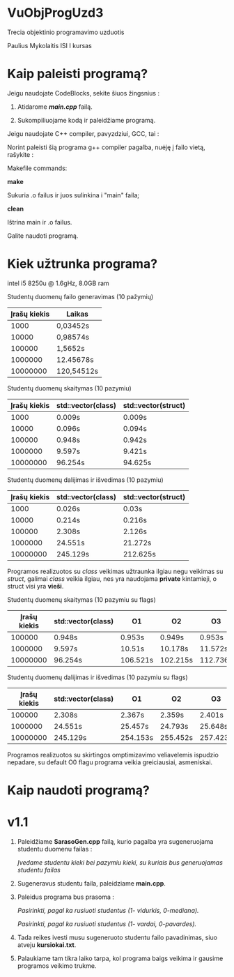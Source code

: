 # VuObjProgUzd3
Trecia objektinio programavimo uzduotis

Paulius Mykolaitis ISI I kursas

# Kaip paleisti programą?

Jeigu naudojate CodeBlocks, sekite šiuos žingsnius :

1. Atidarome ***main.cpp*** failą.

2. Sukompiliuojame kodą ir paleidžiame programą.

Jeigu naudojate C++ compiler, pavyzdziui, GCC, tai :

Norint paleisti šią programa g++ compiler pagalba, nuėję į failo vietą, rašykite : 

Makefile commands:

**make**

Sukuria .o failus ir juos sulinkina i "main" faila;

**clean**

Ištrina main ir .o failus.

Galite naudoti programą.

# Kiek užtrunka programa?

intel i5 8250u @ 1.6gHz, 8.0GB ram

Studentų duomenų failo generavimas (10 pažymių)

| Įrašų kiekis | Laikas |
|--|--|
| 1000 | 0,03452s |
| 10000 | 0,98574s | 
| 100000 | 1,5652s |
| 1000000 | 12.45678s |
| 10000000 | 120,54512s |

Studentų duomenų skaitymas (10 pazymiu)

| Įrašų kiekis | std::vector(class) | std::vector(struct) |
|--|--|--|
| 1000 | 0.009s | 0.009s |
| 10000 |  0.096s | 0.094s |
| 100000 |  0.948s | 0.942s |
| 1000000 | 9.597s | 9.421s |
| 10000000 | 96.254s | 94.625s |

Studentų duomenų dalijimas ir išvedimas (10 pazymiu)

| Įrašų kiekis | std::vector(class) | std::vector(struct) |
|--|--|--|
| 1000 | 0.026s | 0.03s |
| 10000 |  0.214s | 0.216s |
| 100000 |  2.308s | 2.126s |
| 1000000 | 24.551s | 21.272s |
| 10000000 | 245.129s | 212.625s |

Programos realizuotos su *class* veikimas užtraunka ilgiau negu veikimas su *struct*, galimai *class* veikia ilgiau, nes yra naudojama **private** kintamieji, o struct visi yra **vieši**.

Studentų duomenų skaitymas (10 pazymiu su flags)

| Įrašų kiekis | std::vector(class) | O1| O2| O3| 
|--|--|--|--|--|
| 100000 |  0.948s | 0.953s | 0.949s | 0.953s |
| 1000000 | 9.597s | 10.51s | 10.178s | 11.572s |
| 10000000 | 96.254s | 106.521s | 102.215s | 112.736s |

Studentų duomenų dalijimas ir išvedimas (10 pazymiu su flags)

| Įrašų kiekis | std::vector(class) | O1 | O2 | O3 |
|--|--|--|--|--|
| 100000 |  2.308s | 2.367s | 2.359s | 2.401s |
| 1000000 | 24.551s | 25.457s | 24.793s | 25.648s |
| 10000000 | 245.129s | 254.153s | 255.452s | 257.423s |

Programos realizuotos su skirtingos omptimizavimo veliavelemis ispudzio nepadare, su default O0 flagu programa veikia greiciausiai, asmeniskai.

# Kaip naudoti programą?

# v1.1

1. Paleidžiame **SarasoGen.cpp** failą, kurio pagalba yra sugeneruojama studentu duomenu failas :
  
   *Įvedame studentu kieki bei pazymiu kieki, su kuriais bus generuojamas studentu failas*
   
2. Sugeneravus studentu faila, paleidziame **main.cpp**.

3. Paleidus programa bus prasoma : 

    *Pasirinkti, pagal ka rusiuoti studentus (1- vidurkis, 0-mediana).*
    
    *Pasirinkti, pagal ka rusiuoti studentus (1- vardai, 0-pavardes).*
    
4. Tada reikes ivesti musu sugeneruoto studentu failo pavadinimas, siuo atveju **kursiokai.txt**.

5. Palaukiame tam tikra laiko tarpa, kol programa baigs veikima ir gausime programos veikimo trukme.
